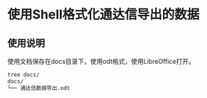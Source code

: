# 使用Shell格式化通达信导出的数据

## 使用说明

使用文档保存在docs目录下，使用odt格式，使用LibreOffice打开。

```bash
tree docs/
docs/
└── 通达信数据导出.odt
```
